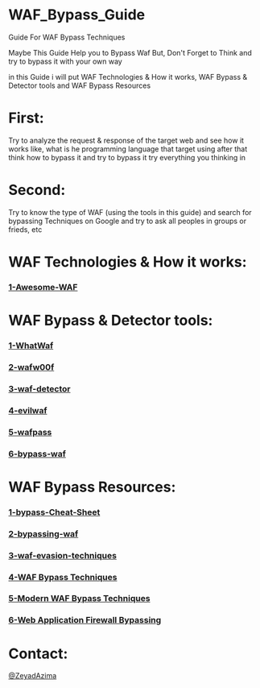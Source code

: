 # WAF_Bypass_Guide
Guide For WAF Bypass Techniques

Maybe This Guide Help you to Bypass Waf 
But, Don't Forget to Think and try to bypass it with your own way

in this Guide i will put WAF Technologies & How it works, WAF Bypass & Detector tools and WAF Bypass Resources

# First: 
Try to analyze the request & response of the target web and see how it works like, what is he programming language that target using after that think how to bypass it and try to bypass it try everything you thinking in

# Second:
Try to know the type of WAF (using the tools in this guide) and search for bypassing Techniques on Google and try to ask all peoples in groups or frieds, etc 

# WAF Technologies & How it works:

<a href='https://github.com/0xInfection/Awesome-WAF'><h3>1-Awesome-WAF</h3></a>

# WAF Bypass & Detector tools:

<a href='https://github.com/Ekultek/WhatWaf'><h3>1-WhatWaf</h3></a>

<a href='https://github.com/EnableSecurity/wafw00f'><h3>2-wafw00f</h3></a>

<a href='https://github.com/shieldfy/waf-detector'><h3>3-waf-detector</h3></a>

<a href='https://github.com/eviltik/evilwaf'><h3>4-evilwaf</h3></a>

<a href='https://github.com/wafpassproject/wafpass'><h3>5-wafpass</h3></a>

<a href='https://github.com/PortSwigger/bypass-waf'><h3>6-bypass-waf</h3></a>

# WAF Bypass Resources:

<a href='https://github.com/Bo0oM/WAF-bypass-Cheat-Sheet'><h3>1-bypass-Cheat-Sheet</h3></a>

<a href='https://medium.com./@Pentestit_ru/bypassing-waf-4cfa1aad16bf'><h3>2-bypassing-waf</h3></a>

<a href='https://medium.com./secjuice/waf-evasion-techniques-718026d693d8'><h3>3-waf-evasion-techniques</h3></a>

<a href='https://www.youtube.com/watch?v=tSf_IXfuzXk'><h3>4-WAF Bypass Techniques</h3></a>

<a href='https://www.youtube.com/watch?v=nKJmgE-dYds'><h3>5-Modern WAF Bypass Techniques</h3></a>

<a href='https://www.youtube.com/watch?v=iQqwQXHwQk0'><h3>6-Web Application Firewall Bypassing</h3></a>

# Contact:
<a href="https://www.facebook.com/elkingzeyad.azeem">@ZeyadAzima</a>

